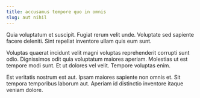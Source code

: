 ```yaml
---
title: accusamus tempore quo in omnis
slug: aut nihil
---
```


Quia voluptatum et suscipit. Fugiat rerum velit unde. Voluptate sed sapiente facere deleniti. Sint repellat inventore ullam quis eum sunt.

Voluptas quaerat incidunt velit magni voluptas reprehenderit corrupti sunt odio. Dignissimos odit quia voluptatum maiores aperiam. Molestias ut est tempore modi sunt. Et ut dolores vel velit. Tempore voluptas enim.

Est veritatis nostrum est aut. Ipsam maiores sapiente non omnis et. Sit tempora temporibus laborum aut. Aperiam id distinctio inventore itaque veniam dolore.
